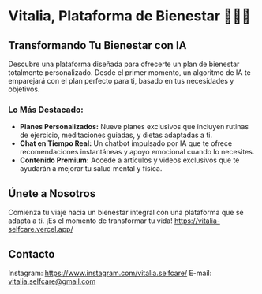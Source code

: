 # Vitalia, Plataforma de Bienestar 🧘‍♀️🪻

## Transformando Tu Bienestar con IA

Descubre una plataforma diseñada para ofrecerte un plan de bienestar totalmente personalizado. Desde el primer momento, un algoritmo de IA te emparejará con el plan perfecto para ti, basado en tus necesidades y objetivos.

### Lo Más Destacado:

- **Planes Personalizados:** Nueve planes exclusivos que incluyen rutinas de ejercicio, meditaciones guiadas, y dietas adaptadas a ti.
- **Chat en Tiempo Real:** Un chatbot impulsado por IA que te ofrece recomendaciones instantáneas y apoyo emocional cuando lo necesites.
- **Contenido Premium:** Accede a artículos y videos exclusivos que te ayudarán a mejorar tu salud mental y física.

## Únete a Nosotros

Comienza tu viaje hacia un bienestar integral con una plataforma que se adapta a ti. ¡Es el momento de transformar tu vida! https://vitalia-selfcare.vercel.app/

## Contacto

Instagram: https://www.instagram.com/vitalia.selfcare/
E-mail: vitalia.selfcare@gmail.com
